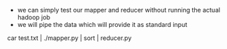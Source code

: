 * we can simply test our mapper and reducer without running the actual hadoop job
* we will pipe the data which will provide it as standard input

car test.txt | ./mapper.py | sort | reducer.py
